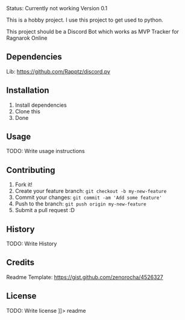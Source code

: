 <snippet>
  <content><![CDATA[
# ${1:Project Name}

Status: Currently not working Version 0.1

This is a hobby project. I use this project to get used to python.

This project should be a Discord Bot which works as MVP Tracker for Ragnarok Online

## Dependencies

Lib: https://github.com/Rapptz/discord.py

## Installation

1. Install dependencies
2. Clone this
3. Done

## Usage

TODO: Write usage instructions

## Contributing

1. Fork it!
2. Create your feature branch: `git checkout -b my-new-feature`
3. Commit your changes: `git commit -am 'Add some feature'`
4. Push to the branch: `git push origin my-new-feature`
5. Submit a pull request :D

## History

TODO: Write History

## Credits

Readme Template: https://gist.github.com/zenorocha/4526327

## License

TODO: Write license
]]></content>
  <tabTrigger>readme</tabTrigger>
</snippet>

